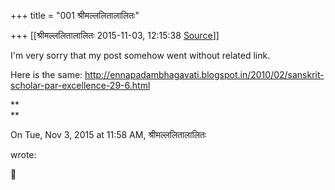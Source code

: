 +++
title = "001 श्रीमल्ललितालालितः"

+++
[[श्रीमल्ललितालालितः	2015-11-03, 12:15:38 [Source](https://groups.google.com/g/samskrita/c/to8b251Kmgk)]]



I'm very sorry that my post somehow went without related link.  

Here is the same: <http://ennapadambhagavati.blogspot.in/2010/02/sanskrit-scholar-par-excellence-29-6.html>  

  

  

**  
**[](http://www.lalitaalaalitah.com)

  

On Tue, Nov 3, 2015 at 11:58 AM, श्रीमल्ललितालालितः

 

wrote:



